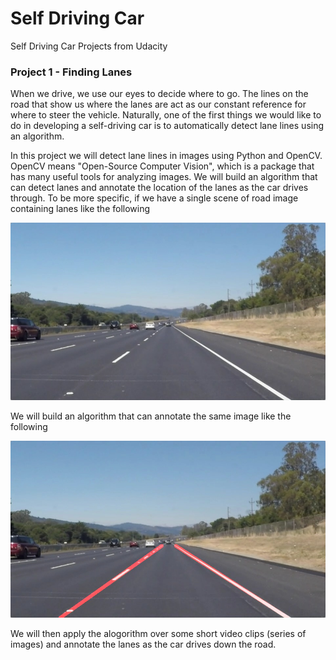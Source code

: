 # Self Driving Car
Self Driving Car Projects from Udacity


### Project 1 - Finding Lanes

When we drive, we use our eyes to decide where to go. The lines on the road that show us where the lanes are act as our constant reference for where to steer the vehicle. Naturally, one of the first things we would like to do in developing a self-driving car is to automatically detect lane lines using an algorithm.

In this project we will detect lane lines in images using Python and OpenCV. OpenCV means "Open-Source Computer Vision", which is a package that has many useful tools for analyzing images. We will build an algorithm that can detect lanes and annotate the location of the lanes as the car drives through. To be more specific, if we have a single scene of road image containing lanes like the following

![image1](images/solidWhiteRight.jpg)

We will build an algorithm that can annotate the same image like the following

![image2](images/laneLines_thirdPass.jpg)

We will then apply the alogorithm over some short video clips (series of images) and annotate the lanes as the car drives down the road.  

